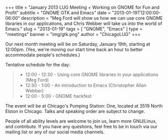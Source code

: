 +++
title = "January 2013 LUG Meeting + Working on GNOME for Fun and Profit"
subtitle = "GNOME GTK and Emacs"
date = "2013-01-19T12:00:00-06:00"
description = "Meg Ford will show us how we can use core GNOME libraries in our applications, and Chris Webber will take us into the world of Emacs."
slug = "2013-01-19"
tags = [ "GNOME", "Emacs" ] 
type = "meetings"
banner = "img/gtk.png"
author = "ChicagoLUG"
+++

Our next month meeting will be on Saturday, January 19th, starting at
12:00pm. (Yes, we're moving our start time back an hour to better
accommodate people's schedules.)

Tentative schedule for the day:

> -   12:00 - 12:30 - Using core GNOME libraries in your applications
>     (Meg Ford)
> -   12:30 - 1:00 - An introduction to Emacs (Christopher Allan Webber)
> -   12:00 - 5:00 - GNOME hackfest

The event will be at Chicago's Pumping Station: One, located at 3519
North Elston in Chicago. Talks and speaking order are subject to change.

People of all ability levels are welcome to join us, learn more
GNU/Linux, and contribute. If you have any questions, feel free to be in
touch via our mailing list or any of our social media channels.
